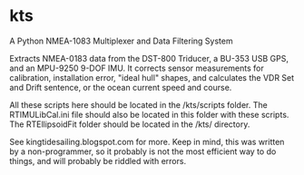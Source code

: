 # kts
A Python NMEA-1083 Multiplexer and Data Filtering System

Extracts NMEA-0183 data from the DST-800 Triducer, a BU-353 USB GPS, and an MPU-9250 9-DOF IMU. It corrects sensor measurements for calibration, installation error, "ideal hull" shapes, and calculates the VDR Set and Drift sentence, or the ocean current speed and course.

All these scripts here should be located in the /kts/scripts folder. The RTIMULibCal.ini file should also be located in this folder with these scripts. The RTEllipsoidFit folder should be located in the /kts/ directory.

See kingtidesailing.blogspot.com for more. Keep in mind, this was written by a non-programmer, so it probably is not the most efficient way to do things, and will probably be riddled with errors.
